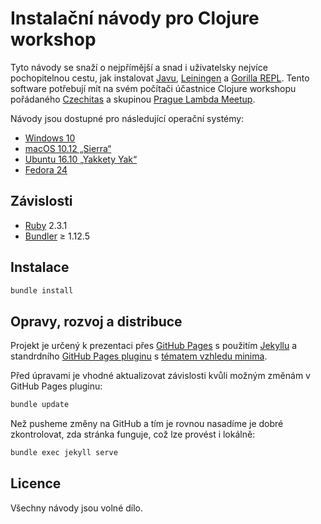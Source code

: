 # Instalační návody pro Clojure workshop

Tyto návody se snaží o nejpřímější a snad i uživatelsky nejvíce pochopitelnou cestu, jak instalovat [Javu](https://java.com), [Leiningen](https://leiningen.org) a [Gorilla REPL](http://gorilla-repl.org). Tento software potřebují mít na svém počítači účastnice Clojure workshopu pořádaného [Czechitas](https://www.czechitas.cz) a skupinou [Prague Lambda Meetup](https://www.meetup.com/Lambda-Meetup-Group/).

Návody jsou dostupné pro následující operační systémy:

- [Windows 10](windows.md)
- [macOS 10.12 „Sierra“](macos.md)
- [Ubuntu 16.10 „Yakkety Yak“](ubuntu.md)
- [Fedora 24](fedora.md)


## Závislosti

- [Ruby](https://www.ruby-lang.org) 2.3.1
- [Bundler](http://bundler.io) ≥ 1.12.5


## Instalace

```bash
bundle install
```

## Opravy, rozvoj a distribuce

Projekt je určený k prezentaci přes [GitHub Pages](https://pages.github.com) s použitím [Jekyllu](http://jekyllrb.com) a standrdního [GitHub Pages pluginu](https://github.com/github/pages-gem) s [tématem vzhledu minima](https://github.com/jekyll/minima).

Před úpravami je vhodné aktualizovat závislosti kvůli možným změnám v GitHub Pages pluginu:

```bash
bundle update
```

Než pusheme změny na GitHub a tím je rovnou nasadíme je dobré zkontrolovat, zda stránka funguje, což lze provést i lokálně:

```bash
bundle exec jekyll serve
```


## Licence

Všechny návody jsou volné dílo.
